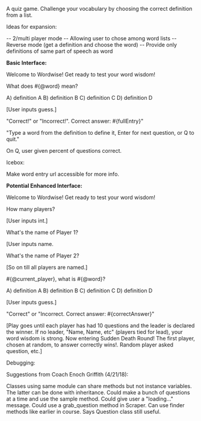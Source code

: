 A quiz game. Challenge your vocabulary by choosing the correct definition from a list.

Ideas for expansion:

-- 2/multi player mode
-- Allowing user to chose among word lists
-- Reverse mode (get a definition and choose the word)
-- Provide only definitions of same part of speech as word

**Basic Interface:**

Welcome to Wordwise! Get ready to test your word wisdom!

What does #{@word} mean?

A) definition A
B) definition B
C) definition C
D) definition D

[User inputs guess.]

"Correct!" or "Incorrect!". Correct answer: #{fullEntry}"

"Type a word from the definition to define it, Enter for next question, or Q to quit."

On Q, user given percent of questions correct.

Icebox:

Make word entry url accessible for more info.

**Potential Enhanced Interface:**

Welcome to Wordwise! Get ready to test your word wisdom!

How many players?

[User inputs int.]

What's the name of Player 1? 

[User inputs name. 

What's the name of Player 2?

[So on till all players are named.]

#{@current_player}, what is #{@word}?

A) definition A
B) definition B
C) definition C
D) definition D

[User inputs guess.]

"Correct" or "Incorrect. Correct answer: #{correctAnswer}"

[Play goes until each player has had 10 questions and the leader is declared the winner. If no leader, "Name, Name, etc" (players tied for lead), your word wisdom is strong. Now entering Sudden Death Round! The first player, chosen at random, to answer correctly wins!. Random player asked question, etc.]

Debugging:

Suggestions from Coach Enoch Griffith (4/21/18): 

Classes using same module can share methods but not instance variables. The latter can be done with inheritance. Could make a bunch of questions at a time and use the sample method. Could give user a "loading..." message. Could use a grab_question method in Scraper. Can use finder methods like earlier in course. Says Question class still useful.